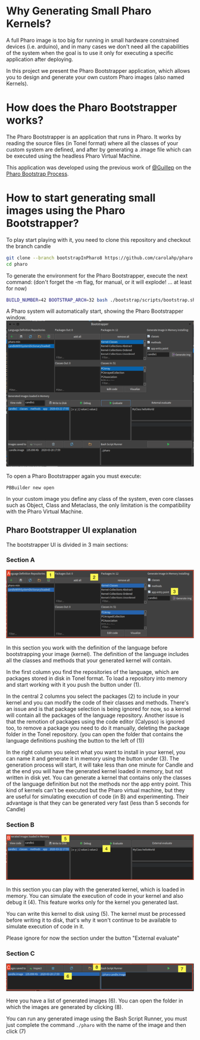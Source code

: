 # Why Generating Small Pharo Kernels?
A full Pharo image is too big for running in small hardware constrained devices (i.e. arduino), and in many cases we don't need all the capabilities of the system when the goal is to use it only for executing a specific application after deploying.

In this project we present the Pharo Bootstrapper application, which allows you to design and generate your own custom Pharo images (also named Kernels). 

# How does the Pharo Bootstrapper works?
The Pharo Bootstrapper is an application that runs in Pharo. It works by reading the source files (in Tonel format) where all the classes of your custom system are defined, and after by generating a .image file which can be executed using the headless Pharo Virtual Machine. 

This application was developed using the previous work of [@Guillep](https://github.com/guillep) on the [Pharo Bootstrap Process](https://github.com/guillep/PharoBootstrap).

# How to start generating small images using the Pharo Bootstrapper?
To play start playing with it, you need to clone this repository and checkout the branch candle 
```bash
git clone --branch bootstrapInPharo8 https://github.com/carolahp/pharo.git
cd pharo
```

To generate the environment for the Pharo Bootstrapper, execute the next command: 
(don't forget the -m flag, for manual, or it will explode! ... at least for now)
```bash
BUILD_NUMBER=42 BOOTSTRAP_ARCH=32 bash ./bootstrap/scripts/bootstrap.sh -m
```

A Pharo system will automatically start, showing the Pharo Bootstrapper window.
![alt text](https://github.com/carolahp/pharo/blob/bootstrapInPharo8/images/bootstrapper.png "Pharo Bootstrapper UI")

To open a Pharo Bootstrapper again you must execute:
```Smalltalk
PBBuilder new open
```

In your custom image you define any class of the system, even core classes such as Object, Class and Metaclass, the only limitation is the compatibility with the Pharo Virtual Machine.

## Pharo Bootstrapper UI explanation
The bootstrapper UI is divided in 3 main sections:

### Section A
![alt text](https://github.com/carolahp/pharo/blob/bootstrapInPharo8/images/bootstrapper-section-A.png "Pharo Bootstrapper UI by sections")

In this section you work with the definition of the language before bootstrapping your image (kernel). The definition of the language includes all the classes and methods that your generated kernel will contain. 

In the first column you find the repositories of the language, which are packages stored in disk in Tonel format. To load a repository into memory and start working with it you push the button under (1). 

In the central 2 columns you select the packages (2) to include in your kernel and you can modify the code of their classes and methods. There's an issue and is that package selection is being ignored for now, so a kernel will contain all the packages of the language repository. Another issue is that the remotion of packages using the code editor (Calypso) is ignored too, to remove a package you need to do it manually, deleting the package folder in the Tonel repository.  (you can open the folder that contains the language definitions pushing the button to the left of (1))

In the right column you select what you want to install in your kernel, you can name it and generate it in memory using the button under (3). The generation process will start, it will take less than one minute for Candle and at the end you will have the generated kernel loaded in memory, but not written in disk yet.
    You can generate a kernel that contains only the classes of the language definition but not the methods nor the app entry point. This kind of kernels can't be executed but the Pharo virtual machine, but they are useful for simulating execution of code (in B) and experimenting. Their advantage is that they can be generated very fast (less than 5 seconds for Candle)

### Section B 
![alt text](https://github.com/carolahp/pharo/blob/bootstrapInPharo8/images/bootstrapper-section-B.png "Pharo Bootstrapper UI by sections")

In this section you can play with the generated kernel, which is loaded in memory. 
You can simulate the execution of code in your kernel and also debug it (4). This feature works only for the kernel you generated last. 

You can write this kernel to disk using (5). The kernel must be processed before writing it to disk, that's why it won't continue to be available to simulate execution of code in it. 

Please ignore for now the section under the button "External evaluate"

### Section C
![alt text](https://github.com/carolahp/pharo/blob/bootstrapInPharo8/images/bootstrapper-section-C.png "Pharo Bootstrapper UI by sections")

Here you have a list of generated images (6). You can open the folder in which the images are generated by clicking (8). 

You can run any generated image using the Bash Script Runner, you must just complete the command ```./pharo``` with the name of the image and then click (7)
